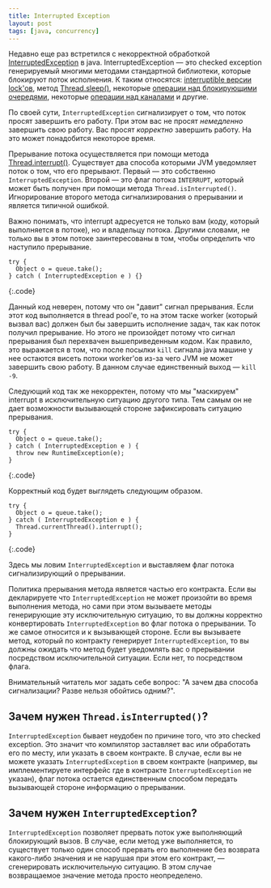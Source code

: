 ```yaml
---
title: Interrupted Exception
layout: post
tags: [java, concurrency]
---
```


Недавно еще раз встретился с некорректной обработкой [InterruptedException][ref-int-ex] в java. InterruptedException — это checked exception генерируемый многими методами стандартной библиотеки, которые блокируют поток исполнения. К таким относятся: [interruptible версии lock'ов][ref-lock-int], метод [Thread.sleep()][ref-sleep], некоторые [операции над блокирующими очередями][ref-nb-queue], некоторые [операции над каналами][ref-channel-ops] и другие.

По своей сути, `InterruptedException` сигнализирует о том, что поток просят завершить его работу. При этом вас не просят *немедленно* завершить свою работу. Вас просят *корректно* завершить работу. На это может понадобится некоторое время.

Прерывание потока осуществляется при помощи метода [Thread.interrupt()][ref-thread-int]. Существует два способа которыми JVM уведомляет поток о том, что его прерывают. Первый — это собственно `InterruptedException`. Второй — это флаг потока `INTERRUPT`, который может быть получен при помощи метода `Thread.isInterrupted()`. Игнорирование второго метода сигнализирования о прерывании и является типичной ошибкой.

Важно понимать, что interrupt адресуется не только вам (коду, который выполняется в потоке), но и владельцу потока. Другими словами, не только вы в этом потоке заинтересованы в том, чтобы определить что наступило прерывание.

	try {
	  Object o = queue.take();
	} catch ( InterruptedException e ) {}
{:.code}

Данный код неверен, потому что он "давит" сигнал прерывания. Если этот код выполняется в thread pool'е, то на этом таске worker (который вызвал вас) должен был бы завершить исполнение задач, так как поток получил прерывание. Но этого не произойдет потому что сигнал прерывания был перехвачен вышеприведенным кодом. Как правило, это выражается в том, что после посылки `kill` сигнала java машине у нее остаются висеть потоки worker'ов из-за чего JVM не может завершить свою работу. В данном случае единственный выход — `kill -9`.

Следующий код так же некорректен, потому что мы "маскируем" interrupt в исключительную ситуацию другого типа. Тем самым он не дает возможности вызывающей стороне зафиксировать ситуацию прерывания.

	try { 
	  Object o = queue.take();
	} catch ( InterruptedException e ) {
	  throw new RuntimeException(e);
	}
{:.code}

Корректный код будет выглядеть следующим образом.

	try {
	  Object o = queue.take();
	} catch ( InterruptedException e ) {
	  Thread.currentThread().interrupt();
	}
{:.code}

Здесь мы ловим `InterruptedException` и выставляем флаг потока сигнализирующий о прерывании.

Политика прерывания метода является частью его контракта. Если вы декларируете что `InterruptedException` не может произойти во время выполнения метода, но сами при этом вызываете методы генерирующие эту исключительную ситуацию, то вы должны корректно конвертировать `InterruptedException` во флаг потока о прерывании. То же самое относится и к вызывающей стороне. Если вы вызываете метод, который по контракту генерирует `InterruptedException`, то вы должны ожидать что метод будет уведомлять вас о прерывании посредством исключительной ситуации. Если нет, то посредством флага.

Внимательный читатель мог задать себе вопрос: "А зачем два способа сигнализации? Разве нельзя обойтись одним?".

Зачем нужен `Thread.isInterrupted()`?
-------------------------------------
`InterruptedException` бывает неудобен по причине того, что это checked exception. Это значит что компилятор заставляет вас или обработать его по месту, или указать в своем контракте. В случае, если вы не можете указать `InterruptedException` в своем контракте (например, вы имплементируете интерфейс где в контракте `InterruptedException` не указан), флаг потока остается единственным способом передать вызывающей стороне информацию о прерывании.

Зачем нужен `InterruptedException`?
-----------------------------------
`InterruptedException` позволяет прервать поток уже выполняющий блокирующий вызов. В случае, если метод уже выполняется, то существует только один способ прервать его выполнение без возврата какого-либо значения и не нарушая при этом его контракт, — сгенерировать исключительную ситуацию. В этом случае возвращаемое значение метода просто неопределено.

[ref-int-ex]: http://java.sun.com/javase/6/docs/api/java/lang/InterruptedException.html
[ref-lock-int]: http://java.sun.com/javase/6/docs/api/java/util/concurrent/locks/Lock.html#lockInterruptibly()
[ref-sleep]: http://java.sun.com/javase/6/docs/api/java/lang/Thread.html#sleep(long)
[ref-nb-queue]: http://java.sun.com/j2se/1.5.0/docs/api/java/util/concurrent/BlockingQueue.html#take()
[ref-channel-ops]: http://java.sun.com/javase/6/docs/api/java/nio/channels/SocketChannel.html#open(java.net.SocketAddress)
[ref-thread-int]: http://java.sun.com/javase/6/docs/api/java/lang/Thread.html#interrupt()